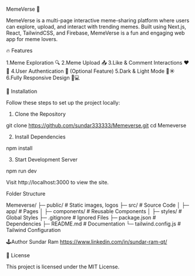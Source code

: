 MemeVerse 🎯

MemeVerse is a multi-page interactive meme-sharing platform where users can explore, upload, and interact with trending memes. Built using Next.js, React, TailwindCSS, and Firebase, MemeVerse is a fun and engaging web app for meme lovers.

🔥 Features

1.Meme Exploration 🔍
2.Meme Upload 📤
3.Like & Comment Interactions ❤️💬
4.User Authentication 🔑 (Optional Feature)
5.Dark & Light Mode 🌙☀️
6.Fully Responsive Design 📱💻

🎯 Installation

Follow these steps to set up the project locally:

1. Clone the Repository

 git clone https://github.com/sundar333333/Memeverse.git
 cd Memeverse

2. Install Dependencies

 npm install

3. Start Development Server

 npm run dev

 Visit http://localhost:3000 to view the site.

Folder Structure

Memeverse/
├─ public/                # Static images, logos
├─ src/                   # Source Code
│   ├─ app/               # Pages
│   ├─ components/        # Reusable Components
│   ├─ styles/            # Global Styles
├─ .gitignore             # Ignored Files
├─ package.json           # Dependencies
├─ README.md              # Documentation
└─ tailwind.config.js      # Tailwind Configuration

🕹️Author
Sundar Ram 
https://www.linkedin.com/in/sundar-ram-qt/

📌 License

This project is licensed under the MIT License.
